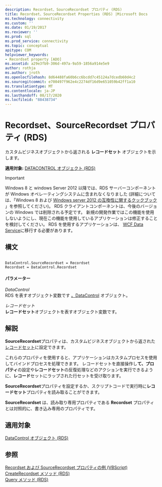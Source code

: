 ```yaml
---
description: Recordset、SourceRecordset プロパティ (RDS)
title: Recordset、SourceRecordset Properties (RDS) |Microsoft Docs
ms.technology: connectivity
ms.custom: ''
ms.date: 01/19/2017
ms.reviewer: ''
ms.prod: sql
ms.prod_service: connectivity
ms.topic: conceptual
apitype: COM
helpviewer_keywords:
- Recordset property [ADO]
ms.assetid: a29e3fb9-306d-497a-9a59-1856a914e5e9
author: rothja
ms.author: jroth
ms.openlocfilehash: 8d64488fa60b6cc6bcdd7c45124a7dcedb60d4c2
ms.sourcegitcommit: e700497f962e4c2274df16d9e651059b42ff1a10
ms.translationtype: MT
ms.contentlocale: ja-JP
ms.lasthandoff: 08/17/2020
ms.locfileid: "88438734"
---
```

# <a name="recordset-sourcerecordset-properties-rds"></a>Recordset、SourceRecordset プロパティ (RDS)
カスタムビジネスオブジェクトから返される **レコードセット** オブジェクトを示します。  
  
 **適用対象:** [DATACONTROL オブジェクト (RDS)](../../../ado/reference/rds-api/datacontrol-object-rds.md)  
  
> [!IMPORTANT]
>  Windows 8 と windows Server 2012 以降では、RDS サーバーコンポーネントが Windows オペレーティングシステムに含まれなくなりました (詳細については、「Windows 8 および [Windows server 2012 の互換性に関するクックブック](https://www.microsoft.com/download/details.aspx?id=27416) 」を参照してください)。 RDS クライアントコンポーネントは、今後のバージョンの Windows では削除される予定です。 新規の開発作業ではこの機能を使用しないようにし、現在この機能を使用しているアプリケーションは修正することを検討してください。 RDS を使用するアプリケーションは、 [WCF Data Service](https://go.microsoft.com/fwlink/?LinkId=199565)に移行する必要があります。  
  
## <a name="syntax"></a>構文  
  
```  
  
DataControl.SourceRecordset = Recordset  
Recordset = DataControl.Recordset   
```  
  
#### <a name="parameters"></a>パラメーター  
 *DataControl*  
 RDS を表すオブジェクト変数です [。DataControl](../../../ado/reference/rds-api/datacontrol-object-rds.md) オブジェクト。  
  
 *レコードセット*  
 **レコードセット**オブジェクトを表すオブジェクト変数です。  
  
## <a name="remarks"></a>解説  
 **SourceRecordset**プロパティは、カスタムビジネスオブジェクトから返された[レコードセット](../../../ado/reference/ado-api/recordset-object-ado.md)に設定できます。  
  
 これらのプロパティを使用すると、アプリケーションはカスタムプロセスを使用してバインドプロセスを処理できます。 レコードセットを直接操作し**て、プロパティ**の設定や**レコードセット**の反復処理などのアクションを実行できるように、**レコード**セットにラップされた行セットを受け取ります。  
  
 **SourceRecordset**プロパティを設定するか、スクリプトコードで実行時に**レコードセット**プロパティを読み取ることができます。  
  
 **SourceRecordset** は、読み取り専用プロパティである **Recordset** プロパティとは対照的に、書き込み専用のプロパティです。  
  
## <a name="applies-to"></a>適用対象  
 [DataControl オブジェクト (RDS)](../../../ado/reference/rds-api/datacontrol-object-rds.md)  
  
## <a name="see-also"></a>参照  
 [Recordset および SourceRecordset プロパティの例 (VBScript)](../../../ado/reference/rds-api/recordset-and-sourcerecordset-properties-example-vbscript.md)   
 [CreateRecordset メソッド (RDS)](../../../ado/reference/rds-api/createrecordset-method-rds.md)   
 [Query メソッド (RDS)](../../../ado/reference/rds-api/query-method-rds.md)


